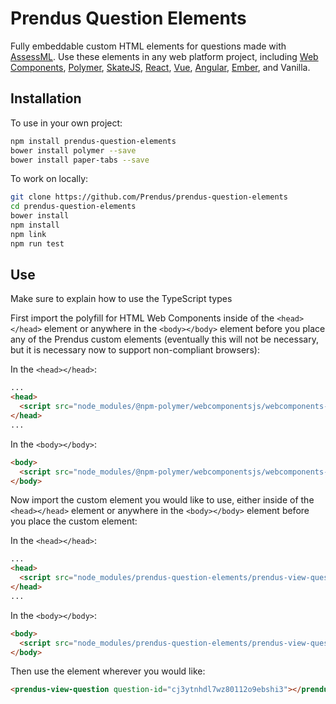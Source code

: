 # Prendus Question Elements

Fully embeddable custom HTML elements for questions made with [AssessML](https://github.com/Prendus/assessml). Use these elements in any web platform project, including [Web Components](https://www.webcomponents.org/), [Polymer](https://www.polymer-project.org/), [SkateJS](https://github.com/skatejs/skatejs), [React](https://facebook.github.io/react/), [Vue](https://vuejs.org/), [Angular](https://angular.io/), [Ember](https://www.emberjs.com/), and Vanilla.

## Installation

To use in your own project:

```bash
npm install prendus-question-elements
bower install polymer --save
bower install paper-tabs --save
```

To work on locally:

```bash
git clone https://github.com/Prendus/prendus-question-elements
cd prendus-question-elements
bower install
npm install
npm link
npm run test
```

## Use

Make sure to explain how to use the TypeScript types

First import the polyfill for HTML Web Components inside of the `<head></head>` element or anywhere in the `<body></body>` element before you place any of the Prendus custom elements (eventually this will not be necessary, but it is necessary now to support non-compliant browsers):

In the `<head></head>`:
```HTML
...
<head>
  <script src="node_modules/@npm-polymer/webcomponentsjs/webcomponents-lite.js"></script>
</head>
...
```

In the `<body></body>`:

```HTML
<body>
  <script src="node_modules/@npm-polymer/webcomponentsjs/webcomponents-lite.js"></script>
</body>
```

Now import the custom element you would like to use, either inside of the `<head></head>` element or anywhere in the `<body></body>` element before you place the custom element:

In the `<head></head>`:
```HTML
...
<head>
  <script src="node_modules/prendus-question-elements/prendus-view-question.html"></script>
</head>
...
```

In the `<body></body>`:

```HTML
<body>
  <script src="node_modules/prendus-question-elements/prendus-view-question.html"></script>
</body>
```

Then use the element wherever you would like:

```HTML
<prendus-view-question question-id="cj3ytnhdl7wz80112o9ebshi3"></prendus-view-question>
```
